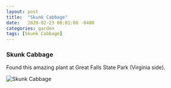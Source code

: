 ```yaml
---
layout: post
title:  "Skunk Cabbage"
date:   2020-02-23 00:01:00 -0400
categories: garden
tags: [Skunk Cabbage]
---
```

<h3>Skunk Cabbage</h3>
Found this amazing plant at Great Falls State Park (Virginia side).

![Skunk Cabbage](/photos/20200223_Skunk_cabbage.jpg)
